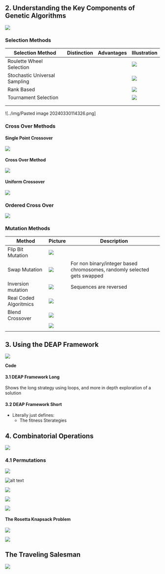 

## 2. Understanding the Key Components of Genetic Algorithms



![](../img/Pasted%20image%2020240330154921.png)

### Selection Methods


| Selection Method              | Distinction | Advantages | Illustration                                        |
| ----------------------------- | ----------- | ---------- | --------------------------------------------------- |
| Roulette Wheel Selection      |             |            | ![](../img/Pasted%20image%2020240330154935.png)     |
| Stochastic Universal Sampling |             |            | ![](../img/Pasted%20image%2020240330154955.png)<br> |
| Rank Based                    |             |            | ![](../img/Pasted%20image%2020240330155004.png)     |
| Tournament Selection          |             |            | ![](../img/Pasted%20image%2020240330155012.png)     |
|                               |             |            |                                                     |
|                               |             |            |                                                     |

![../img/Pasted image 20240330114326.png]

### Cross Over Methods
#### Single Point Crossover

![](../img/Pasted%20image%2020240330155023.png)



#### Cross Over Method

![](../img/Pasted%20image%2020240330155034.png)

#### Uniform Crossover

![](../img/Pasted%20image%2020240330155050.png)

### Ordered Cross Over

![](../img/Pasted%20image%2020240330155105.png)
### Mutation Methods

| Method                 | Picture                                         | Description                                                              |
| ---------------------- | ----------------------------------------------- | ------------------------------------------------------------------------ |
| Flip Bit Mutation      | ![](../img/Pasted%20image%2020240330130007.png) |                                                                          |
| Swap Mutation          | ![](../img/Pasted%20image%2020240330130028.png) | For non binary/integer based chromosomes, randomly selected gets swapped |
| Inversion mutation     | ![](../img/Pasted%20image%2020240330130250.png) | Sequences are reversed                                                   |
| Real Coded Algoritmics | ![](../img/Pasted%20image%2020240330130354.png) |                                                                          |
| Blend Crossover        | ![](../img/Pasted%20image%2020240330130539.png) |                                                                          |
|                        | ![](../img/Pasted%20image%2020240330130601.png) |                                                                          |
|                        |                                                 |                                                                          |


## 3. Using the DEAP Framework


![](../img/Pasted%20image%2020240330201126.png)


**Code**

#### 3.1 DEAP Framework Long

Shows the long strategy using loops, and more in depth exploration of a solution
#### 3.2 DEAP Framework Short

- Literally just defines:
	- The fitness Sterategies



## 4. Combinatorial Operations

![](../img/Pasted%20image%2020240330192842.png)


### 4.1 Permutations

![](./../img/2024-03-31-01-43-28.png)

![alt text](image.png)

![](./../img/2024-03-31-01-49-19.png)

![](./../img/2024-03-31-01-49-38.png)


![](./../img/2024-03-31-01-50-14.png)

#### The Rosetta Knapsack Problem

![](../img/Pasted%20image%2020240331023945.png)




![](../img/Pasted%20image%2020240331024959.png)


## The Traveling Salesman



![](../img/Pasted%20image%2020240331032346.png)